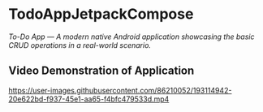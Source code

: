 # TodoAppJetpackCompose

_To-Do App — A modern native Android application showcasing the basic CRUD operations in a real-world scenario._ <br>

## Video Demonstration of Application

https://user-images.githubusercontent.com/86210052/193114942-20e622bd-f937-45e1-aa65-f4bfc479533d.mp4

